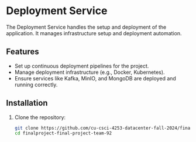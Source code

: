 # Deployment Service

The Deployment Service handles the setup and deployment of the application. It manages infrastructure setup and deployment automation.

## Features

- Set up continuous deployment pipelines for the project.
- Manage deployment infrastructure (e.g., Docker, Kubernetes).
- Ensure services like Kafka, MinIO, and MongoDB are deployed and running correctly.

## Installation

1. Clone the repository:
   ```bash
   git clone https://github.com/cu-csci-4253-datacenter-fall-2024/finalproject-final-project-team-92.git
   cd finalproject-final-project-team-92


